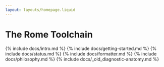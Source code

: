 ```yaml
---
layout: layouts/homepage.liquid
---
```


# The Rome Toolchain

{% include docs/intro.md %}
{% include docs/getting-started.md %}
{% include docs/status.md %}
{% include docs/formatter.md %}
{% include docs/philosophy.md %}
{% include docs/_old_diagnostic-anatomy.md %}
